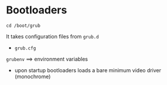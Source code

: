 # Bootloaders

`cd /boot/grub`

It takes configuration files from `grub.d`
* `grub.cfg`

`grubenv` ==> environment variables

* upon startup bootloaders loads a bare minimum video driver (monochrome)
